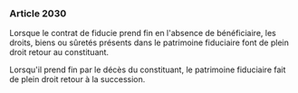 ### Article 2030

Lorsque le contrat de fiducie prend fin en l'absence de bénéficiaire, les droits, biens ou sûretés présents dans le patrimoine fiduciaire font de plein droit retour au constituant.

Lorsqu'il prend fin par le décès du constituant, le patrimoine fiduciaire fait de plein droit retour à la succession.


